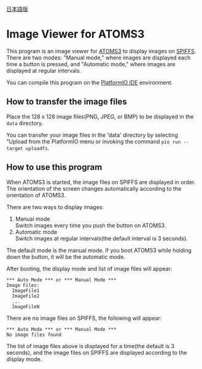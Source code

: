 [日本語版](README_ja_JP.md)

# Image Viewer for ATOMS3

This program is an image viewer for [ATOMS3](https://shop.m5stack.com/products/atoms3-dev-kit-w-0-85-inch-screen?variant=43676991258881) to display images on [SPIFFS](https://docs.espressif.com/projects/esp-idf/en/latest/esp32s3/api-reference/storage/spiffs.html). There are two modes: "Manual mode," where images are displayed each time a button is pressed, and "Automatic mode," where images are displayed at regular intervals.

You can compile this program on the [PlatformIO IDE](https://platformio.org/platformio-ide) environment.

## How to transfer the image files

Place the 128 x 128 image files(PNG, JPEG, or BMP) to be displayed in the `data` directory.

You can transfer your image files in the 'data' directory by selecting "Upload from the PlatformIO menu or invoking the command `pio run --target uploadfs`.

## How to use this program

When ATOMS3 is started, the image files on SPIFFS are displayed in order. The orientation of the screen changes automatically according to the orientation of ATOMS3.

There are two ways to display images:

1. Manual mode  
   Switch images every time you push the button on ATOMS3.
2. Automatic mode  
   Switch images at regular intervals(the default interval is 3 seconds).

The default mode is the manual mode. If you boot ATOMS3 while holding down the button, it will be the automatic mode.

After booting, the display mode and list of image files will appear:

```text
*** Auto Mode *** or *** Manual Mode ***
Image Files:
  ImageFile1
  ImageFile2
  ...
  ImageFileN
```

There are no image files on SPIFFS, the following will appear:

```text
*** Auto Mode *** or *** Manual Mode ***
No image files found
```

The list of image files above is displayed for a time(the default is 3 seconds), and the image files on SPIFFS are displayed according to the display mode.

